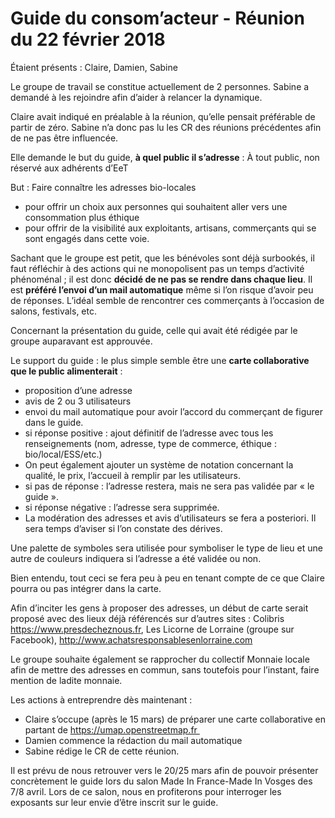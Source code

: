 # Guide du consom’acteur - Réunion du 22 février 2018

Étaient présents : Claire, Damien, Sabine

Le groupe de travail se constitue actuellement de 2 personnes. Sabine a demandé à les rejoindre afin d’aider à relancer la dynamique.

Claire avait indiqué en préalable à la réunion, qu’elle pensait préférable de partir de zéro. Sabine n’a donc pas lu les CR des réunions précédentes afin de ne pas être influencée. 

Elle demande le but du guide, **à quel public il s’adresse** : À tout public, non réservé aux adhérents d’EeT

But : Faire connaître les adresses bio-locales 
- pour offrir un choix aux personnes qui souhaitent aller vers une consommation plus éthique
- pour offrir de la visibilité aux exploitants, artisans, commerçants qui se sont engagés dans cette voie.

Sachant que le groupe est petit, que les bénévoles sont déjà surbookés, il faut réfléchir à des actions qui ne monopolisent pas un temps d’activité phénoménal ; il est donc **décidé de ne pas se rendre dans chaque lieu**. Il est **préféré l’envoi d’un mail automatique** même si l’on risque d’avoir peu de réponses. L’idéal semble de rencontrer ces commerçants à l’occasion de salons, festivals, etc.

Concernant la présentation du guide, celle qui avait été rédigée par le groupe auparavant est approuvée.

Le support du guide : le plus simple semble être une **carte collaborative que le public alimenterait** :
- proposition d’une adresse
- avis de 2 ou 3 utilisateurs
- envoi du mail automatique pour avoir l’accord du commerçant de figurer dans le guide.
- si réponse positive : ajout définitif de l’adresse avec tous les renseignements (nom, adresse, type de commerce, éthique : bio/local/ESS/etc.) 
- On peut également ajouter un système de notation concernant la qualité, le prix, l’accueil à remplir par les utilisateurs.
- si pas de réponse : l’adresse restera, mais ne sera pas validée par « le guide ».
- si réponse négative : l’adresse sera supprimée.
- La modération des adresses et avis d’utilisateurs se fera a posteriori. Il sera temps d’aviser si l’on constate des dérives.

Une palette de symboles sera utilisée pour symboliser le type de lieu et une autre de couleurs indiquera si l’adresse a été validée ou non.


Bien entendu, tout ceci se fera peu à peu en tenant compte de ce que Claire pourra ou pas intégrer dans la carte.

Afin d’inciter les gens à proposer des adresses, un début de carte serait proposé avec des lieux déjà référencés sur d’autres sites : Colibris https://www.presdecheznous.fr, Les Licorne de Lorraine (groupe sur Facebook), http://www.achatsresponsablesenlorraine.com

Le groupe souhaite également se rapprocher du collectif Monnaie locale afin de mettre des adresses en commun, sans toutefois pour l’instant, faire mention de ladite monnaie.

Les actions à entreprendre dès maintenant :
- Claire s’occupe (après le 15 mars) de préparer une carte collaborative en partant de https://umap.openstreetmap.fr 
- Damien commence la rédaction du mail automatique
- Sabine rédige le CR de cette réunion.

Il est prévu de nous retrouver vers le 20/25 mars afin de pouvoir présenter concrètement le guide lors du salon Made In France-Made In Vosges des 7/8 avril. Lors de ce salon, nous en profiterons pour interroger les exposants sur leur envie d’être inscrit sur le guide. 

